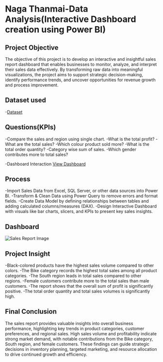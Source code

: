 # Naga Thanmai-Data Analysis(Interactive Dashboard creation using Power BI)

## Project Objective
The objective of this project is to develop an interactive and insightful sales report dashboard that enables businesses to monitor, analyze, and interpret their sales data effectively. By transforming raw data into meaningful visualizations, the project aims to support strategic decision-making, identify performance trends, and uncover opportunities for revenue growth and process improvement.

## Dataset used
-<a href="https://github.com/NagaThanu18/Sales-Report/blob/main/Sales%20Report.xlsx">Dataset</a>

## Questions(KPIs)

-Compare the sales and region using single chart.
-What is the total profit?
-What are the total sales?
-Which colour product sold more?
-What is the total order quantity?
-Category wise sum of sales.
-Which gender contributes more to total sales?

-Dashboard Interaction <a href="https://github.com/NagaThanu18/Sales-Report/blob/main/Sales%20Report%20Image.jpg">View Dashboard</a>

## Process
-Import Sales Data from Excel, SQL Server, or other data sources into Power BI.
-Transform & Clean Data using Power Query to remove errors and format fields.
-Create Data Model by defining relationships between tables and adding calculated columns/measures (DAX).
-Design Interactive Dashboard with visuals like bar charts, slicers, and KPIs to present key sales insights.

## Dashboard
![Sales Report Image](https://github.com/user-attachments/assets/8a8e0844-2357-4502-9ed3-ce93f5b813e1)

## Project Insight

-Black-colored products have the highest sales volume compared to other colors. 
-The Bike category records the highest total sales among all product categories.
-The South region leads in total sales compared to other regions.
-Female customers contribute more to the total sales than male customers.
-The report shows that the overall sum of profit is significantly positive.
-The total order quantity and total sales volumes is significantly high.

## Final Conclusion

The sales report provides valuable insights into overall business performance, highlighting key trends in product categories, customer preferences, and regional sales. High sales volume and profitability indicate strong market demand, with notable contributions from the Bike category, South region, and female customers. These findings can guide strategic decisions in inventory planning, targeted marketing, and resource allocation to drive continued growth and efficiency.


